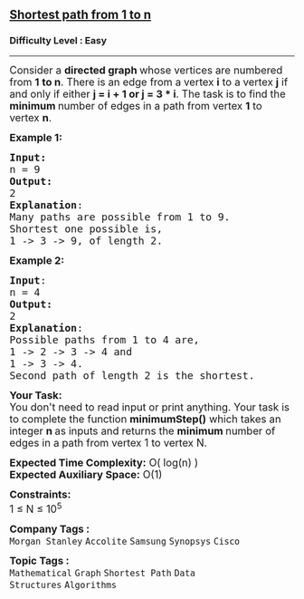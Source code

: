<h2><a href="https://www.geeksforgeeks.org/problems/shortest-path-from-1-to-n0156/1">Shortest path from 1 to n</a></h2><h3>Difficulty Level : Easy</h3><hr><div class="problems_problem_content__Xm_eO"><p><span style="font-size: 18px;">Consider a <strong>directed graph </strong>whose vertices are numbered from <strong>1</strong> <strong>to n</strong>. There is an edge from a vertex <strong>i</strong> to a vertex <strong>j</strong> if and only if either <strong>j = i + 1 or j = 3 * i</strong>. The task is to find the <strong>minimum </strong>number of edges in a path from vertex <strong>1</strong> to vertex <strong>n</strong>.</span></p>
<p><span style="font-size: 18px;"><strong>Example 1:</strong></span></p>
<pre style="position: relative;"><span style="font-size: 18px;"><strong>Input:
</strong>n = 9
<strong>Output:</strong>
2
<strong>Explanation</strong>:
Many paths are possible from 1 to 9.<br>Shortest one possible is,<br>1 -&gt; 3 -&gt; 9, of length 2.</span><div class="open_grepper_editor" title="Edit &amp; Save To Grepper"></div></pre>
<p><span style="font-size: 18px;"><strong>Example 2:</strong></span></p>
<pre style="position: relative;"><span style="font-size: 18px;"><strong>Input</strong>:
n = 4
<strong>Output:</strong>
2
<strong>Explanation</strong>:
Possible paths from 1 to 4 are,<br>1 -&gt; 2 -&gt; 3 -&gt; 4 and<br>1 -&gt; 3 -&gt; 4.<br>Second path of length 2 is the shortest.</span><div class="open_grepper_editor" title="Edit &amp; Save To Grepper"></div></pre>
<p><span style="font-size: 18px;"><strong>Your Task:&nbsp;&nbsp;</strong><br>You don't need to read input or print anything. Your task is to complete the function&nbsp;<strong>minimumStep()</strong> which takes an integer <strong>n</strong><strong> </strong>as inputs and returns the <strong>minimum </strong>number of edges in a path from vertex 1 to vertex N.</span></p>
<p><span style="font-size: 18px;"><strong>Expected Time Complexity:</strong> O( log(n) )<br><strong>Expected Auxiliary Space:</strong>&nbsp;O(1)</span></p>
<p><span style="font-size: 18px;"><strong>Constraints:</strong><br>1 ≤ N ≤ 10<sup>5</sup></span></p></div><p><span style=font-size:18px><strong>Company Tags : </strong><br><code>Morgan Stanley</code>&nbsp;<code>Accolite</code>&nbsp;<code>Samsung</code>&nbsp;<code>Synopsys</code>&nbsp;<code>Cisco</code>&nbsp;<br><p><span style=font-size:18px><strong>Topic Tags : </strong><br><code>Mathematical</code>&nbsp;<code>Graph</code>&nbsp;<code>Shortest Path</code>&nbsp;<code>Data Structures</code>&nbsp;<code>Algorithms</code>&nbsp;